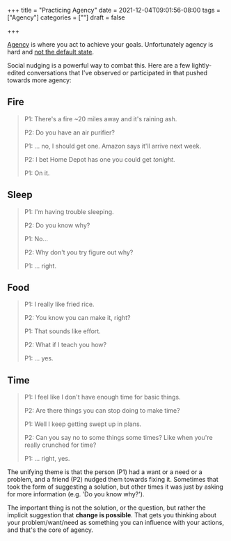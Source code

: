 +++
title = "Practicing Agency"
date = 2021-12-04T09:01:56-08:00
tags = ["Agency"]
categories = [""]
draft = false

+++

[Agency](https://www.lesswrong.com/tag/agency) is where you act to achieve your goals. Unfortunately agency is hard and [not the default state](https://adamjermyn.com/posts/agency_school/).

Social nudging is a powerful way to combat this. Here are a few lightly-edited conversations that I've observed or participated in that pushed towards more agency:

## Fire

> P1: There's a fire ~20 miles away and it's raining ash.
>
> P2: Do you have an air purifier?
>
> P1: ... no, I should get one. Amazon says it'll arrive next week.
>
> P2: I bet Home Depot has one you could get *tonight*.
>
> P1: On it.

## Sleep

> P1: I'm having trouble sleeping.
>
> P2: Do you know why?
>
> P1: No...
>
> P2: Why don't you try figure out why?
>
> P1: ... right.

## Food

> P1: I really like fried rice.
>
> P2: You know you can make it, right?
>
> P1: That sounds like effort.
>
> P2: What if I teach you how?
>
> P1: ... yes.

## Time

> P1: I feel like I don't have enough time for basic things.
>
> P2: Are there things you can stop doing to make time?
>
> P1: Well I keep getting swept up in plans.
>
> P2: Can you say no to some things some times? Like when you're really crunched for time?
>
> P1: ... right, yes.

The unifying theme is that the person (P1) had a want or a need or a problem, and a friend (P2) nudged them towards fixing it. Sometimes that took the form of suggesting a solution, but other times it was just by asking for more information (e.g. 'Do you know why?').

The important thing is not the solution, or the question, but rather the implicit suggestion that **change is possible**. That gets you thinking about your problem/want/need as something you can influence with your actions, and that's the core of agency. 

